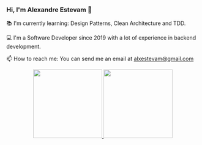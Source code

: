 ### Hi, I'm Alexandre Estevam 👋


📚 I'm currently learning: Design Patterns, Clean Architecture and TDD.

💻 I'm a Software Developer since 2019 with a lot of experience in backend development.

📫 How to reach me: You can send me an email at alxestevam@gmail.com

<div align="center">
  <a href="https://github.com/alxestevam">
  <img height="180em" src="https://github-readme-stats.vercel.app/api?username=alxestevam&show_icons=true&theme=default&include_all_commits=true&count_private=true"/>
  <img height="180em" src="https://github-readme-stats.vercel.app/api/top-langs/?username=alxestevam&layout=compact&langs_count=7&theme=default"/>
</div>
